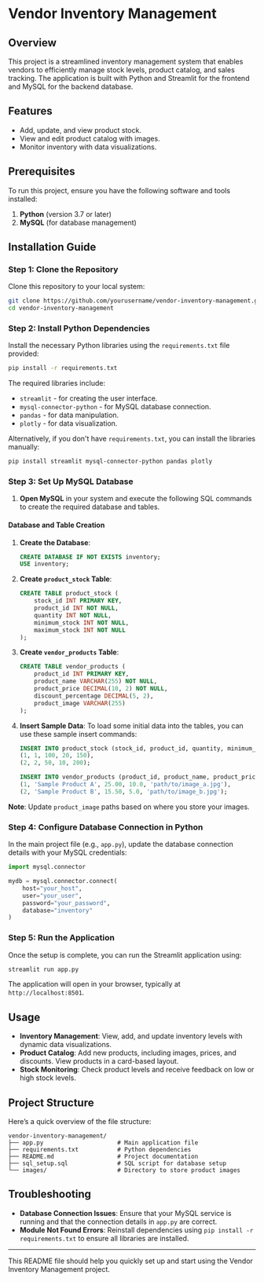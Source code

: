 # Vendor Inventory Management

## Overview
This project is a streamlined inventory management system that enables vendors to efficiently manage stock levels, product catalog, and sales tracking. The application is built with Python and Streamlit for the frontend and MySQL for the backend database. 

## Features
- Add, update, and view product stock.
- View and edit product catalog with images.
- Monitor inventory with data visualizations.

## Prerequisites
To run this project, ensure you have the following software and tools installed:
1. **Python** (version 3.7 or later)
2. **MySQL** (for database management)

## Installation Guide

### Step 1: Clone the Repository
Clone this repository to your local system:
```bash
git clone https://github.com/yourusername/vendor-inventory-management.git
cd vendor-inventory-management
```

### Step 2: Install Python Dependencies
Install the necessary Python libraries using the `requirements.txt` file provided:
```bash
pip install -r requirements.txt
```

The required libraries include:
- `streamlit` - for creating the user interface.
- `mysql-connector-python` - for MySQL database connection.
- `pandas` - for data manipulation.
- `plotly` - for data visualization.

Alternatively, if you don't have `requirements.txt`, you can install the libraries manually:
```bash
pip install streamlit mysql-connector-python pandas plotly
```

### Step 3: Set Up MySQL Database
1. **Open MySQL** in your system and execute the following SQL commands to create the required database and tables.

#### Database and Table Creation

1. **Create the Database**:
   ```sql
   CREATE DATABASE IF NOT EXISTS inventory;
   USE inventory;
   ```

2. **Create `product_stock` Table**:
   ```sql
   CREATE TABLE product_stock (
       stock_id INT PRIMARY KEY,
       product_id INT NOT NULL,
       quantity INT NOT NULL,
       minimum_stock INT NOT NULL,
       maximum_stock INT NOT NULL
   );
   ```

3. **Create `vendor_products` Table**:
   ```sql
   CREATE TABLE vendor_products (
       product_id INT PRIMARY KEY,
       product_name VARCHAR(255) NOT NULL,
       product_price DECIMAL(10, 2) NOT NULL,
       discount_percentage DECIMAL(5, 2),
       product_image VARCHAR(255)
   );
   ```

4. **Insert Sample Data**:
   To load some initial data into the tables, you can use these sample insert commands:
   ```sql
   INSERT INTO product_stock (stock_id, product_id, quantity, minimum_stock, maximum_stock) VALUES
   (1, 1, 100, 20, 150),
   (2, 2, 50, 10, 200);
   
   INSERT INTO vendor_products (product_id, product_name, product_price, discount_percentage, product_image) VALUES
   (1, 'Sample Product A', 25.00, 10.0, 'path/to/image_a.jpg'),
   (2, 'Sample Product B', 15.50, 5.0, 'path/to/image_b.jpg');
   ```

**Note**: Update `product_image` paths based on where you store your images.

### Step 4: Configure Database Connection in Python
In the main project file (e.g., `app.py`), update the database connection details with your MySQL credentials:
```python
import mysql.connector

mydb = mysql.connector.connect(
    host="your_host",
    user="your_user",
    password="your_password",
    database="inventory"
)
```

### Step 5: Run the Application
Once the setup is complete, you can run the Streamlit application using:
```bash
streamlit run app.py
```

The application will open in your browser, typically at `http://localhost:8501`.

## Usage
- **Inventory Management**: View, add, and update inventory levels with dynamic data visualizations.
- **Product Catalog**: Add new products, including images, prices, and discounts. View products in a card-based layout.
- **Stock Monitoring**: Check product levels and receive feedback on low or high stock levels.

## Project Structure
Here’s a quick overview of the file structure:

```
vendor-inventory-management/
├── app.py                     # Main application file
├── requirements.txt           # Python dependencies
├── README.md                  # Project documentation
├── sql_setup.sql              # SQL script for database setup
└── images/                    # Directory to store product images
```

## Troubleshooting
- **Database Connection Issues**: Ensure that your MySQL service is running and that the connection details in `app.py` are correct.
- **Module Not Found Errors**: Reinstall dependencies using `pip install -r requirements.txt` to ensure all libraries are installed.

---

This README file should help you quickly set up and start using the Vendor Inventory Management project.
